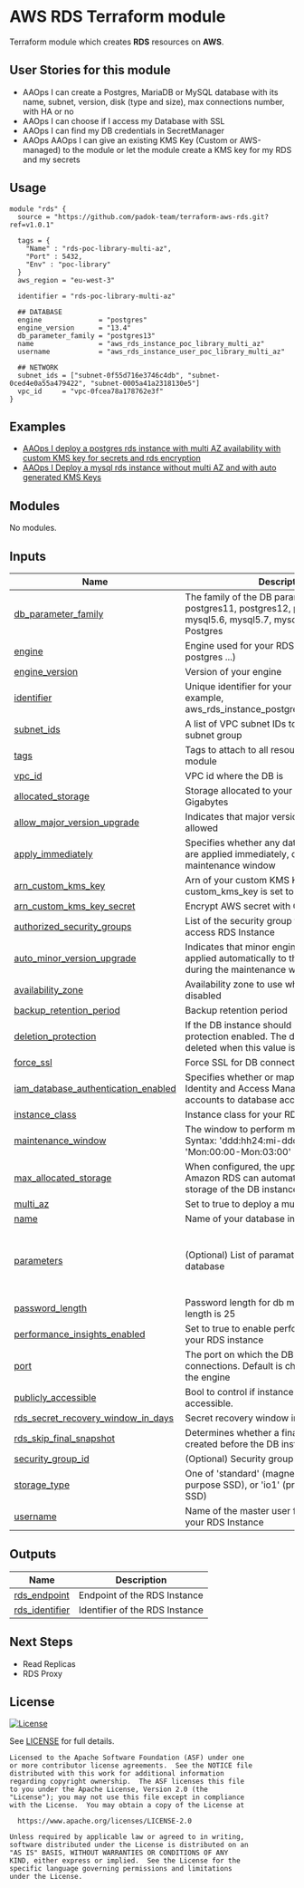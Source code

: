 # AWS RDS Terraform module

Terraform module which creates **RDS** resources on **AWS**.

## User Stories for this module

- AAOps I can create a Postgres, MariaDB or MySQL database with its name, subnet, version, disk (type and size), max connections number, with HA or no
- AAOps I can choose if I access my Database with SSL
- AAOps I can find my DB credentials in SecretManager
- AAOps AAOps I can give an existing KMS Key (Custom or AWS-managed) to the module or let the module create a KMS key for my RDS and my secrets
## Usage

```hcl
module "rds" {
  source = "https://github.com/padok-team/terraform-aws-rds.git?ref=v1.0.1"

  tags = {
    "Name" : "rds-poc-library-multi-az",
    "Port" : 5432,
    "Env" : "poc-library"
  }
  aws_region = "eu-west-3"

  identifier = "rds-poc-library-multi-az"

  ## DATABASE
  engine              = "postgres"
  engine_version      = "13.4"
  db_parameter_family = "postgres13"
  name                = "aws_rds_instance_poc_library_multi_az"
  username            = "aws_rds_instance_user_poc_library_multi_az"

  ## NETWORK
  subnet_ids = ["subnet-0f55d716e3746c4db", "subnet-0ced4e0a55a479422", "subnet-0005a41a2318130e5"]
  vpc_id     = "vpc-0fcea78a178762e3f"
}
```

## Examples

- [AAOps I deploy a postgres rds instance with multi AZ availability with custom KMS key for secrets and rds encryption](examples/multi_az_rds_instance_postgres/main.tf)
- [AAOps I Deploy a mysql rds instance without multi AZ and with auto generated KMS Keys](examples/one_az_rds_instance_mysql/main.tf)

<!-- BEGIN_TF_DOCS -->
## Modules

No modules.

## Inputs

| Name | Description | Type | Default | Required |
|------|-------------|------|---------|:--------:|
| <a name="input_db_parameter_family"></a> [db\_parameter\_family](#input\_db\_parameter\_family) | The family of the DB parameter group. Among postgres11, postgres12, postgres13, mysql5.6, mysql5.7, mysql8.0 for MySQL and Postgres | `string` | n/a | yes |
| <a name="input_engine"></a> [engine](#input\_engine) | Engine used for your RDS instance (mysql, postgres ...) | `string` | n/a | yes |
| <a name="input_engine_version"></a> [engine\_version](#input\_engine\_version) | Version of your engine | `string` | n/a | yes |
| <a name="input_identifier"></a> [identifier](#input\_identifier) | Unique identifier for your RDS instance. For example, aws\_rds\_instance\_postgres\_poc\_library\_break | `string` | n/a | yes |
| <a name="input_subnet_ids"></a> [subnet\_ids](#input\_subnet\_ids) | A list of VPC subnet IDs to create your db subnet group | `list(string)` | n/a | yes |
| <a name="input_tags"></a> [tags](#input\_tags) | Tags to attach to all resources created by this module | `map(any)` | n/a | yes |
| <a name="input_vpc_id"></a> [vpc\_id](#input\_vpc\_id) | VPC id where the DB is | `string` | n/a | yes |
| <a name="input_allocated_storage"></a> [allocated\_storage](#input\_allocated\_storage) | Storage allocated to your RDS instance in Gigabytes | `number` | `10` | no |
| <a name="input_allow_major_version_upgrade"></a> [allow\_major\_version\_upgrade](#input\_allow\_major\_version\_upgrade) | Indicates that major version upgrades are allowed | `bool` | `false` | no |
| <a name="input_apply_immediately"></a> [apply\_immediately](#input\_apply\_immediately) | Specifies whether any database modifications are applied immediately, or during the next maintenance window | `bool` | `false` | no |
| <a name="input_arn_custom_kms_key"></a> [arn\_custom\_kms\_key](#input\_arn\_custom\_kms\_key) | Arn of your custom KMS Key. Useful only if custom\_kms\_key is set to true | `string` | `null` | no |
| <a name="input_arn_custom_kms_key_secret"></a> [arn\_custom\_kms\_key\_secret](#input\_arn\_custom\_kms\_key\_secret) | Encrypt AWS secret with CMK | `string` | `null` | no |
| <a name="input_authorized_security_groups"></a> [authorized\_security\_groups](#input\_authorized\_security\_groups) | List of the security group that are allowed to access RDS Instance | `list(string)` | `[]` | no |
| <a name="input_auto_minor_version_upgrade"></a> [auto\_minor\_version\_upgrade](#input\_auto\_minor\_version\_upgrade) | Indicates that minor engine upgrades will be applied automatically to the DB instance during the maintenance window | `bool` | `true` | no |
| <a name="input_availability_zone"></a> [availability\_zone](#input\_availability\_zone) | Availability zone to use when Multi AZ is disabled | `string` | `"eu-west-3a"` | no |
| <a name="input_backup_retention_period"></a> [backup\_retention\_period](#input\_backup\_retention\_period) | Backup retention period | `number` | `30` | no |
| <a name="input_deletion_protection"></a> [deletion\_protection](#input\_deletion\_protection) | If the DB instance should have deletion protection enabled. The database can't be deleted when this value is set to true | `bool` | `true` | no |
| <a name="input_force_ssl"></a> [force\_ssl](#input\_force\_ssl) | Force SSL for DB connections | `string` | `true` | no |
| <a name="input_iam_database_authentication_enabled"></a> [iam\_database\_authentication\_enabled](#input\_iam\_database\_authentication\_enabled) | Specifies whether or mappings of AWS Identity and Access Management (IAM) accounts to database accounts is enabled | `bool` | `false` | no |
| <a name="input_instance_class"></a> [instance\_class](#input\_instance\_class) | Instance class for your RDS instance | `string` | `"db.t3.micro"` | no |
| <a name="input_maintenance_window"></a> [maintenance\_window](#input\_maintenance\_window) | The window to perform maintenance in. Syntax: 'ddd:hh24:mi-ddd:hh24:mi'. Eg: 'Mon:00:00-Mon:03:00' | `string` | `"Mon:00:00-Mon:03:00"` | no |
| <a name="input_max_allocated_storage"></a> [max\_allocated\_storage](#input\_max\_allocated\_storage) | When configured, the upper limit to which Amazon RDS can automatically scale the storage of the DB instance | `number` | `50` | no |
| <a name="input_multi_az"></a> [multi\_az](#input\_multi\_az) | Set to true to deploy a multi AZ RDS instance | `bool` | `false` | no |
| <a name="input_name"></a> [name](#input\_name) | Name of your database in your RDS instance | `string` | `"aws_padok_database_instance"` | no |
| <a name="input_parameters"></a> [parameters](#input\_parameters) | (Optional) List of paramaters to add to the database | <pre>list(object({<br>    name         = string<br>    value        = string<br>    apply_method = string<br>  }))</pre> | `[]` | no |
| <a name="input_password_length"></a> [password\_length](#input\_password\_length) | Password length for db master user, Minimum length is 25 | `number` | `40` | no |
| <a name="input_performance_insights_enabled"></a> [performance\_insights\_enabled](#input\_performance\_insights\_enabled) | Set to true to enable performance insights on your RDS instance | `bool` | `true` | no |
| <a name="input_port"></a> [port](#input\_port) | The port on which the DB accepts connections. Default is chosen depeding on the engine | `number` | `null` | no |
| <a name="input_publicly_accessible"></a> [publicly\_accessible](#input\_publicly\_accessible) | Bool to control if instance is publicly accessible. | `bool` | `false` | no |
| <a name="input_rds_secret_recovery_window_in_days"></a> [rds\_secret\_recovery\_window\_in\_days](#input\_rds\_secret\_recovery\_window\_in\_days) | Secret recovery window in days | `number` | `10` | no |
| <a name="input_rds_skip_final_snapshot"></a> [rds\_skip\_final\_snapshot](#input\_rds\_skip\_final\_snapshot) | Determines whether a final DB snapshot is created before the DB instance is deleted | `bool` | `false` | no |
| <a name="input_security_group_id"></a> [security\_group\_id](#input\_security\_group\_id) | (Optional) Security group to apply this rule to. | `string` | `""` | no |
| <a name="input_storage_type"></a> [storage\_type](#input\_storage\_type) | One of 'standard' (magnetic), 'gp2' (general purpose SSD), or 'io1' (provisioned IOPS SSD) | `string` | `"gp2"` | no |
| <a name="input_username"></a> [username](#input\_username) | Name of the master user for the database in your RDS Instance | `string` | `"admin"` | no |

## Outputs

| Name | Description |
|------|-------------|
| <a name="output_rds_endpoint"></a> [rds\_endpoint](#output\_rds\_endpoint) | Endpoint of the RDS Instance |
| <a name="output_rds_identifier"></a> [rds\_identifier](#output\_rds\_identifier) | Identifier of the RDS Instance |
<!-- END_TF_DOCS -->

## Next Steps
- Read Replicas
- RDS Proxy

## License

[![License](https://img.shields.io/badge/License-Apache%202.0-blue.svg)](https://opensource.org/licenses/Apache-2.0)

See [LICENSE](LICENSE) for full details.

```text
Licensed to the Apache Software Foundation (ASF) under one
or more contributor license agreements.  See the NOTICE file
distributed with this work for additional information
regarding copyright ownership.  The ASF licenses this file
to you under the Apache License, Version 2.0 (the
"License"); you may not use this file except in compliance
with the License.  You may obtain a copy of the License at

  https://www.apache.org/licenses/LICENSE-2.0

Unless required by applicable law or agreed to in writing,
software distributed under the License is distributed on an
"AS IS" BASIS, WITHOUT WARRANTIES OR CONDITIONS OF ANY
KIND, either express or implied.  See the License for the
specific language governing permissions and limitations
under the License.
```
